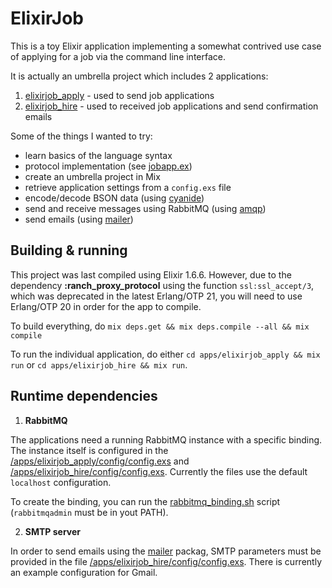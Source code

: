# ElixirJob

This is a toy Elixir application implementing a somewhat contrived use case
of applying for a job via the command line interface.

It is actually an umbrella project which includes 2 applications:
1. [elixirjob_apply](/apps/elixirjob_apply) - used to send job applications
2. [elixirjob_hire](/apps/elixirjob_hire) - used to received job applications and send confirmation emails

Some of the things I wanted to try:
* learn basics of the language syntax
* protocol implementation (see [jobapp.ex](/apps/elixirjob_common/lib/jobapp.ex))
* create an umbrella project in Mix
* retrieve application settings from a `config.exs` file
* encode/decode BSON data (using [cyanide](https://hex.pm/packages/cyanide))
* send and receive messages using RabbitMQ (using [amqp](https://hex.pm/packages/amqp))
* send emails (using [mailer](https://hex.pm/packages/mailer))



## Building & running

This project was last compiled using Elixir 1.6.6. However, due to the dependency **:ranch_proxy_protocol**
using the function `ssl:ssl_accept/3`, which was deprecated in the latest Erlang/OTP 21, you will need
to use Erlang/OTP 20 in order for the app to compile.

To build everything, do `mix deps.get && mix deps.compile --all && mix compile`

To run the individual application, do either `cd apps/elixirjob_apply && mix run` or `cd apps/elixirjob_hire && mix run`.



## Runtime dependencies

1. **RabbitMQ**

The applications need a running RabbitMQ instance with a specific binding.
The instance itself is configured in the
[/apps/elixirjob_apply/config/config.exs](/apps/elixirjob_apply/config/config.exs)
and [/apps/elixirjob_hire/config/config.exs](/apps/elixirjob_hire/config/config.exs). Currently the files
use the default `localhost` configuration.

To create the binding, you can run the [rabbitmq_binding.sh](rabbitmq_binding.sh) script (`rabbitmqadmin` must be in yout PATH).


2. **SMTP server**

In order to send emails using the [mailer](https://hex.pm/packages/mailer) packag,
SMTP parameters must be provided in the file [/apps/elixirjob_hire/config/config.exs](/apps/elixirjob_hire/config/config.exs).
There is currently an example configuration for Gmail.
